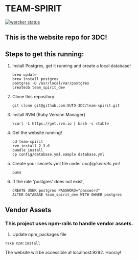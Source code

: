 # TEAM-SPIRIT
[![wercker status](https://app.wercker.com/status/e2f1ac1ee5f2ccf7edff55349b9b02f7/s "wercker status")](https://app.wercker.com/project/bykey/e2f1ac1ee5f2ccf7edff55349b9b02f7)
## This is the website repo for 3DC!

## Steps to get this running:

1. Install Postgres, get it running and create a local database!

	```shell
	brew update
	brew install postgres
	postgres -D /usr/local/var/postgres
	createdb team_spirit_dev
	```

2. Clone this repository

	``git clone git@github.com:SUTD-3DC/team-spirit.git``

3. Install RVM (Ruby Version Manager)

	``\curl -L https://get.rvm.io | bash -s stable``

4. Get the website running!

	```shell
	cd team-spirit
	rvm install 2.3.0
	bundle install
	cp config/database.yml.sample database.yml
	```

5. Create your secrets.yml file under *config/secrets.yml*

	```shell
	puma
	```

6. If the role 'postgres' does not exist,

	```pg
	CREATE USER postgres PASSWORD="password"
	ALTER DATABASE team_spirit_dev WITH OWNER postgres
	```
## Vendor Assets

### This project uses npm-rails to handle vendor assets.

1. Update npm_packages file
```shell
rake npm:install
```



The website will be accessible at localhost:9292. Hooray!